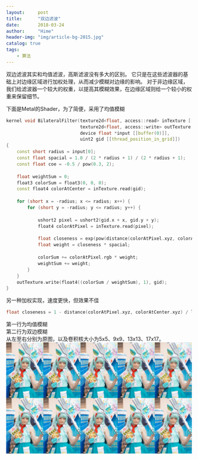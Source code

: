 ```yaml
---
layout:     post
title:      "双边滤波"
date:       2018-03-24
author:     "Hime"
header-img: "img/article-bg-2015.jpg"
catalog: true
tags:
    - 算法
---
```


双边滤波其实和均值滤波，高斯滤波没有多大的区别。
它只是在这些滤波器的基础上对边缘区域进行加权处理，从而减少模糊对边缘的影响。
对于非边缘区域，我们给滤波器一个较大的权重，以提高其模糊效果，在边缘区域则给一个较小的权重来保留细节。

下面是Metal的Shader，为了简便，采用了均值模糊

```c++
kernel void BilateralFilter(texture2d<float, access::read> inTexture [[texture(0)]],
                            texture2d<float, access::write> outTexture [[texture(1)]],
                            device float *input [[buffer(0)]],
                            uint2 gid [[thread_position_in_grid]])
{
    const short radius = input[0];
    const float spacial = 1.0 / (2 * radius + 1) / (2 * radius + 1);
    const float coe = -0.5 / pow(0.3, 2);
    
    float weightSum = 0;
    float3 colorSum = float3(0, 0, 0);
    const float4 colorAtCenter = inTexture.read(gid);
    
    for (short x = -radius; x <= radius; x++) {
        for (short y = -radius; y <= radius; y++) {
            
            ushort2 pixel = ushort2(gid.x + x, gid.y + y);
            float4 colorAtPixel = inTexture.read(pixel);
            
            float closeness = exp(pow(distance(colorAtPixel.xyz, colorAtCenter.xyz), 2) * coe);
            float weight = closeness * spacial;
            
            colorSum += colorAtPixel.rgb * weight;
            weightSum += weight;
        }
    }
    outTexture.write(float4((colorSum / weightSum), 1), gid);
}
```

另一种加权实现，速度更快，但效果不佳

```c++
float closeness = 1 - distance(colorAtPixel.xyz, colorAtCenter.xyz) / length(float3(1,1,1));
```

第一行为均值模糊  
第二行为双边模糊  
从左至右分别为原图，以及卷积核大小为5x5、9x9、13x13、17x17。  
![](/img/bilateral/Beauty.jpg)




